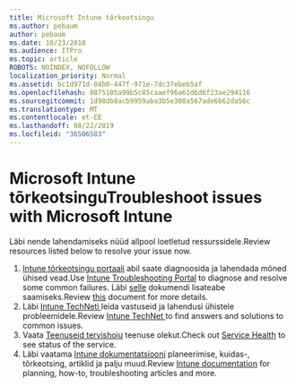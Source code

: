 ```yaml
---
title: Microsoft Intune tõrkeotsingu
ms.author: pebaum
author: pebaum
ms.date: 10/23/2018
ms.audience: ITPro
ms.topic: article
ROBOTS: NOINDEX, NOFOLLOW
localization_priority: Normal
ms.assetid: bc1d971d-84b0-447f-971e-7dc37ebeb5af
ms.openlocfilehash: 0875105a99b5c85caaef96a61d6d6f23ae294116
ms.sourcegitcommit: 1d98db8acb9959aba3b5e308a567ade6b62da56c
ms.translationtype: MT
ms.contentlocale: et-EE
ms.lasthandoff: 08/22/2019
ms.locfileid: "36506583"
---
```

# <a name="troubleshoot-issues-with-microsoft-intune"></a><span data-ttu-id="d6637-102">Microsoft Intune tõrkeotsingu</span><span class="sxs-lookup"><span data-stu-id="d6637-102">Troubleshoot issues with Microsoft Intune</span></span>

<span data-ttu-id="d6637-103">Läbi nende lahendamiseks nüüd allpool loetletud ressurssidele.</span><span class="sxs-lookup"><span data-stu-id="d6637-103">Review resources listed below to resolve your issue now.</span></span>
  
1. <span data-ttu-id="d6637-104">[Intune tõrkeotsingu portaali](https://devicemanagement.microsoft.com/#blade/Microsoft_Intune_DeviceSettings/TroubleshootBlade) abil saate diagnoosida ja lahendada mõned ühised vead.</span><span class="sxs-lookup"><span data-stu-id="d6637-104">Use [Intune Troubleshooting Portal](https://devicemanagement.microsoft.com/#blade/Microsoft_Intune_DeviceSettings/TroubleshootBlade) to diagnose and resolve some common failures.</span></span> <span data-ttu-id="d6637-105">Läbi [selle](https://docs.microsoft.com/intune/help-desk-operators) dokumendi lisateabe saamiseks.</span><span class="sxs-lookup"><span data-stu-id="d6637-105">Review [this](https://docs.microsoft.com/intune/help-desk-operators) document for more details.</span></span>  
2. <span data-ttu-id="d6637-106">Läbi [Intune TechNeti ](https://social.technet.microsoft.com/forums/home?forum=microsoftintuneprod)leida vastuseid ja lahendusi ühistele probleemidele.</span><span class="sxs-lookup"><span data-stu-id="d6637-106">Review [Intune TechNet ](https://social.technet.microsoft.com/forums/home?forum=microsoftintuneprod)to find answers and solutions to common issues.</span></span>  
3. <span data-ttu-id="d6637-107">Vaata [Teenuseid tervishoiu](https://portal.office.com/AdminPortal/Home#/servicehealth) teenuse olekut.</span><span class="sxs-lookup"><span data-stu-id="d6637-107">Check out [Service Health](https://portal.office.com/AdminPortal/Home#/servicehealth) to see status of the service.</span></span>   
4. <span data-ttu-id="d6637-108">Läbi vaatama [Intune dokumentatsiooni](https://docs.microsoft.com/intune/) planeerimise, kuidas-, tõrkeotsing, artiklid ja palju muud.</span><span class="sxs-lookup"><span data-stu-id="d6637-108">Review [Intune documentation](https://docs.microsoft.com/intune/) for planning, how-to, troubleshooting articles and more.</span></span> 